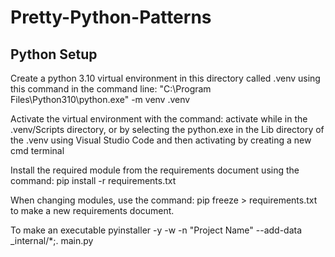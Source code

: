 # Pretty-Python-Patterns

## Python Setup
Create a python 3.10 virtual environment in this directory called .venv using this command in the command line: "C:\Program Files\Python310\python.exe" -m venv .venv

Activate the virtual environment with the command: activate while in the .venv/Scripts directory, or by selecting the python.exe in the Lib directory of the .venv using Visual Studio Code and then activating by creating a new cmd terminal

Install the required module from the requirements document using the command:
pip install -r requirements.txt

When changing modules, use the command:
pip freeze > requirements.txt
to make a new requirements document.

To make an executable
pyinstaller -y -w -n "Project Name" --add-data _internal/*;. main.py
